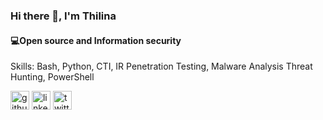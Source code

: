 ### Hi there 👋, I'm Thilina
#### **💻Open source and Information security**

Skills:  Bash, Python, CTI, IR
         Penetration Testing, Malware Analysis
         Threat Hunting, PowerShell





[<img src='https://cdn.jsdelivr.net/npm/simple-icons@3.0.1/icons/github.svg' alt='github' height='30'>](https://github.com/th1l1n4)  [<img src='https://cdn.jsdelivr.net/npm/simple-icons@3.0.1/icons/linkedin.svg' alt='linkedin' height='30'>](https://www.linkedin.com/in/thilina-herath/)  [<img src='https://cdn.jsdelivr.net/npm/simple-icons@3.0.1/icons/twitter.svg' alt='twitter' height='30'>](https://twitter.com/thilin4_h3r4th)  
